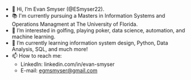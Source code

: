 - 👋 Hi, I’m Evan Smyser (@ESmyser22).
- 📚 I'm currently pursuing a Masters in Information Systems and Operations Managment at The University of Florida.
- 👀 I’m interested in golfing, playing poker, data science, automation, and machine learning.
- 🌱 I’m currently learning information system design, Python, Data Analysis, SQL, and much more!
- 📫 How to reach me:
    - LinkedIn: linkedin.com/in/evan-smyser
    - E-mail: egmsmyser@gmail.com

<!---
ESmyser22/ESmyser22 is a ✨ special ✨ repository because its `README.md` (this file) appears on your GitHub profile.
You can click the Preview link to take a look at your changes.
--->
